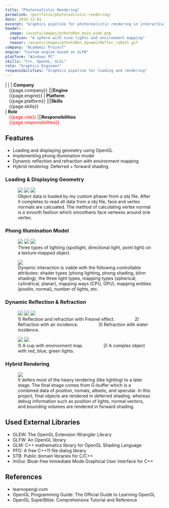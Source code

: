 ```yaml
---
title: "Photorealistic Rendering"
permalink: /portfolio/photorealistic-rendering/
date: 2019-11-01
excerpt: "Graphics pipeline for photorealistic rendering in interactive simulations"
header:
  image: /assets/images/pthotoRen_main_wide.png
  caption: "A sphere with nine lights and environment mapping"
  teaser: /assets/images/pthotoRen_dynamicReflec_rabbit.gif
company: "Academic Project"
engine: "Custom engine based on GLFW"
platform: "Windows PC"
skills: "C++, OpenGL, GLSL"
role: "Graphics Engineer"
responsibilities: "Graphics pipeline for loading and rendering"
---
```


| |
| **Company**<br>&nbsp;&nbsp;&nbsp;{{page.company}}								|||**Engine**<br>&nbsp;&nbsp;&nbsp;{{page.engine}}
| **Platform**<br>&nbsp;&nbsp;&nbsp;{{page.platform}}							|||**Skills**<br>&nbsp;&nbsp;&nbsp;{{page.skills}}	
| **Role**<br>&nbsp;&nbsp;&nbsp;<span style="color:red">{{page.role}}</span>	|||**Responsibilities**<br>&nbsp;&nbsp;&nbsp;<span style="color:red">{{page.responsibilities}}</span>

## Features
 - Loading and displaying geometry using OpenGL
 - Implementing phong illumination model
 - Dynamic reflection and refraction with environment mapping
 - Hybrid rendering: Deferred + forward shading

### Loading & Displaying Geometry
<figure class="third">
	<img src="/assets/images/pthotoRen_1_LDG_objfile.png">
	<img src="/assets/images/pthotoRen_1_LDG_rhino.png">
  <img src="/assets/images/pthotoRen_1_LDG_cube.png">
	<figcaption>Object data is loaded by my custom phaser from a obj file. After it completes to read all data from a obj file, face and vertex normals are calcuated. The method of calculating vertex normal is a smooth fashion which smoothens face vertexes around one vertex.</figcaption>
</figure>


### Phong Illumination Model
<figure class="third">
	<img src="/assets/images/pthotoRen_2_illum_spot.png">
	<img src="/assets/images/pthotoRen_2_illum_direc.png">
	<img src="/assets/images/pthotoRen_2_illum_point.png">
  <figcaption>Three types of lighting (spotlight, directional light, point light) on a texture-mapped object.</figcaption>
</figure>

<figure>
	<img src="/assets/images/pthotoRen_2_illum_overall.gif">
  <figcaption>Dynamic interaction is viable with the following controllable attributes: shader types (phong lighting, phong shading, blinn shading), the three light types, mapping types (spherical, cylindrical, planar), mapping ways (CPU, GPU), mapping entities (positin, normal), number of lights, etc.</figcaption>
</figure>

### Dynamic Reflection & Refraction
<figure class="third">
	<img src="/assets/images/pthotoRen_3_env_sphe_comb_air.png">
	<img src="/assets/images/pthotoRen_3_env_sphe_refrac_air.png">
	<img src="/assets/images/pthotoRen_3_env_sphe_refrac_water.png">
  <figcaption>1) Reflection and refraction with Fresnel effect. &emsp;&emsp;&emsp;&emsp; 2) Refraction with air incidence. &emsp;&emsp;&emsp;&emsp; 3) Refraction with water incidence.</figcaption>
</figure>

<figure class="half">
	<img src="/assets/images/pthotoRen_3_env_reflec_cub.gif">
	<img src="/assets/images/pthotoRen_3_env_combi_4spheres.gif">
	<figcaption>1) A cup with environment map. &emsp;&emsp;&emsp;&emsp; 2) A complex object with red, blue, green lights.</figcaption>
</figure>

### Hybrid Rendering
<figure>
  <img src="/assets/images/spatialAlg_banny_def_all.png">
  <figcaption>It defers most of the heavy rendering (like lighting) to a later stage. The final image comes from G-buffer which is a combined data of position, nomals, albedo, and specular. In this project, final objects are rendered in deferred shading, whereas debug information such as position of lights, normal vectors, and bounding volumes are rendered in forward shading.</figcaption>
</figure>

## Used External Libraries
 - GLEW: The OpenGL Extension Wrangler Library
 - GLFW: An OpenGL library
 - GLM: C++ mathematics library for OpenGL Shading Language
 - PFD: A free C++11 file dialog library
 - STB: Public domain libraries for C/C++
 - ImGui: Bloat-free Immediate Mode Graphical User interface for C++

## References
 - learnopengl.com
 - OpenGL Programming Guide: The Official Guide to Learning OpenGL
 - OpenGL SuperBible: Comprehensive Tutorial and Reference